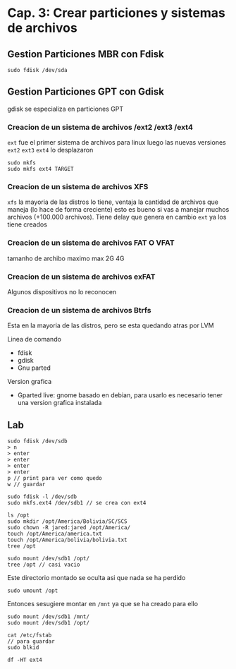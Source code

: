 # Cap. 3: Crear particiones y sistemas de archivos

## Gestion Particiones MBR con Fdisk

```
sudo fdisk /dev/sda
```

## Gestion Particiones GPT con Gdisk

gdisk se especializa en particiones GPT

### Creacion de un sistema de archivos /ext2 /ext3 /ext4

`ext` fue el primer sistema de archivos para linux luego las nuevas versiones `ext2` `ext3` `ext4` lo desplazaron

```
sudo mkfs
sudo mkfs ext4 TARGET
```

### Creacion de un sistema de archivos XFS

`xfs` la mayoria de las distros lo tiene, ventaja la cantidad de archivos que maneja (lo hace de forma creciente) esto es bueno si vas a manejar muchos archivos (+100.000 archivos). Tiene delay que genera en cambio `ext` ya los tiene creados

### Creacion de un sistema de archivos FAT O VFAT

tamanho de archibo maximo max 2G 4G

### Creacion de un sistema de archivos exFAT

Algunos dispositivos no lo reconocen

### Creacion de un sistema de archivos Btrfs

Esta en la mayoria de las distros, pero se esta quedando atras por LVM

Linea de comando

- fdisk
- gdisk
- Gnu parted

Version grafica

- Gparted live: gnome basado en debian, para usarlo es necesario tener una version grafica instalada

## Lab

```
sudo fdisk /dev/sdb
> n
> enter
> enter
> enter
> enter
p // print para ver como quedo
w // guardar
```

```
sudo fdisk -l /dev/sdb
sudo mkfs.ext4 /dev/sdb1 // se crea con ext4
```

```
ls /opt
sudo mkdir /opt/America/Bolivia/SC/SCS
sudo chown -R jared:jared /opt/America/
touch /opt/America/america.txt
touch /opt/America/bolivia/bolivia.txt
tree /opt
```

```
sudo mount /dev/sdb1 /opt/
tree /opt // casi vacio
```

Este directorio montado se oculta asi que nada se ha perdido

```
sudo umount /opt
```

Entonces sesugiere montar en `/mnt` ya que se ha creado para ello

```
sudo mount /dev/sdb1 /mnt/
sudo mount /dev/sdb1 /opt/
```

```
cat /etc/fstab
// para guardar
sudo blkid
```

```
df -HT ext4
```
